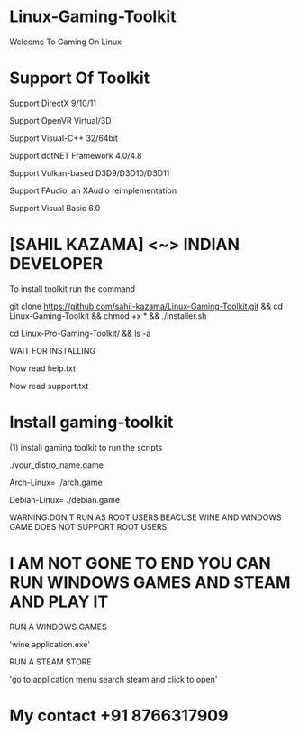 # Linux-Gaming-Toolkit

Welcome To Gaming On Linux

# Support Of Toolkit 
Support DirectX 9/10/11

Support OpenVR Virtual/3D

Support Visual-C++ 32/64bit 

Support dotNET Framework 4.0/4.8

Support Vulkan-based D3D9/D3D10/D3D11

Support FAudio, an XAudio reimplementation

Support Visual Basic 6.0


# [SAHIL KAZAMA] <~> INDIAN DEVELOPER

To install toolkit run the command

git clone https://github.com/sahil-kazama/Linux-Gaming-Toolkit.git && cd Linux-Gaming-Toolkit && chmod +x * && ./installer.sh

cd Linux-Pro-Gaming-Toolkit/ && ls -a

WAIT FOR INSTALLING

Now read help.txt

Now read support.txt


# Install gaming-toolkit

(1) install gaming toolkit to run the scripts

./your_distro_name.game

Arch-Linux= 
./arch.game

Debian-Linux= 
./debian.game


WARNING:DON,T RUN AS ROOT USERS BEACUSE WINE AND WINDOWS GAME DOES NOT SUPPORT ROOT USERS

<now you can open steam and enjoy it>

# I AM NOT GONE TO END YOU CAN RUN WINDOWS GAMES AND STEAM AND PLAY IT

RUN A WINDOWS GAMES

'wine application.exe'

RUN A STEAM STORE

'go to application menu search steam and click to open'

# My contact +91 8766317909

